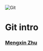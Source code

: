 ![Git](http://www.rosehosting.com/blog/wp-content/uploads/2014/05/how-to-install-and-set-up-git-on-ubuntu-14-04-lts-vps.jpg)
# Git intro

### [Mengxin Zhu](mailto://kane.mx@gmail.com)
